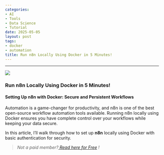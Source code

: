 ```yaml
---
categories:
- AI
- Tools
- Data Science
- Tutorial
date: 2025-05-05
layout: post
tags:
- docker
- automation
title: Run n8n Locally Using Docker in 5 Minutes!
---
```



* * *

![](https://cdn-images-1.medium.com/max/800/1*qyamhMxkK55X9JUV2tSqsg.png)

### Run n8n Locally Using Docker in 5 Minutes!

#### Setting Up n8n with Docker: Secure and Persistent Workflows

Automation is a game-changer for productivity, and n8n is one of the best open-source workflow automation tools available. Running n8n locally using Docker ensures you have complete control over your workflows while keeping your data secure.

In this article, I’ll walk through how to set up **n8n** locally using Docker with basic authentication for security.

>  _Not a paid member?_[ _Read here for Free_](https://medium.com/@swengcrunch/run-n8n-locally-using-docker-in-5-minutes-0eb16a8ed9e6?source=friends_link&sk=51afe5613441f7f5e5481b2efb3013a4) _!_